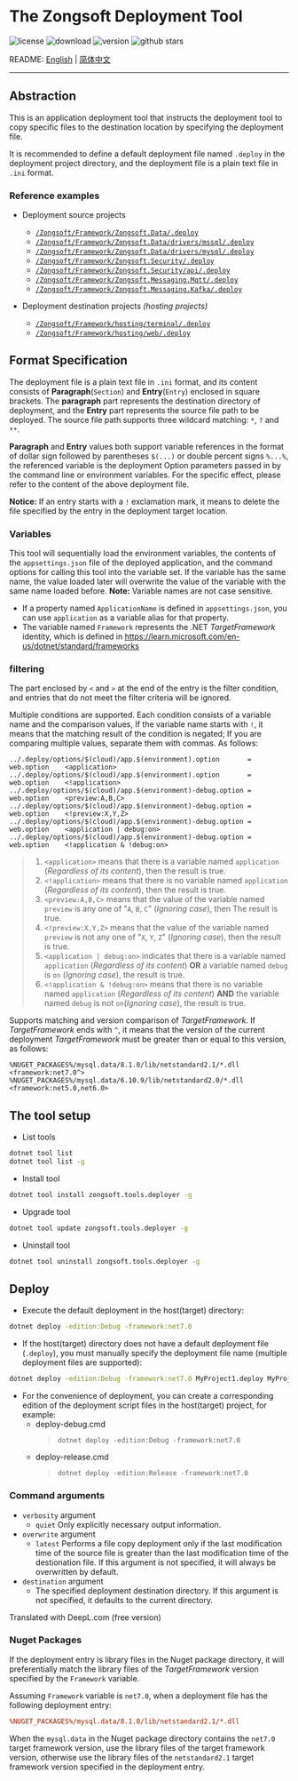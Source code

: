 ﻿# The Zongsoft Deployment Tool

![license](https://img.shields.io/github/license/Zongsoft/Zongsoft.Tools.Deployer) ![download](https://img.shields.io/nuget/dt/Zongsoft.Tools.Deployer) ![version](https://img.shields.io/github/v/release/Zongsoft/Zongsoft.Tools.Deployer?include_prereleases) ![github stars](https://img.shields.io/github/stars/Zongsoft/Zongsoft.Tools.Deployer?style=social)

README: [English](https://github.com/Zongsoft/Zongsoft.Tools.Deployer/blob/master/README.md) | [简体中文](https://github.com/Zongsoft/Zongsoft.Tools.Deployer/blob/master/README-zh_CN.md)

-----

## Abstraction

This is an application deployment tool that instructs the deployment tool to copy specific files to the destination location by specifying the deployment file.

It is recommended to define a default deployment file named `.deploy` in the deployment project directory, and the deployment file is a plain text file in `.ini` format.

### Reference examples

- Deployment source projects
	- [`/Zongsoft/Framework/Zongsoft.Data/.deploy`](https://github.com/Zongsoft/Framework/tree/master/Zongsoft.Data/.deploy)
	- [`/Zongsoft/Framework/Zongsoft.Data/drivers/mssql/.deploy`](https://github.com/Zongsoft/Framework/tree/master/Zongsoft.Data/drivers/mssql/.deploy)
	- [`/Zongsoft/Framework/Zongsoft.Data/drivers/mysql/.deploy`](https://github.com/Zongsoft/Framework/tree/master/Zongsoft.Data/drivers/mysql/.deploy)
	- [`/Zongsoft/Framework/Zongsoft.Security/.deploy`](https://github.com/Zongsoft/Framework/tree/master/Zongsoft.Security/.deploy)
	- [`/Zongsoft/Framework/Zongsoft.Security/api/.deploy`](https://github.com/Zongsoft/Framework/tree/master/Zongsoft.Security/api/.deploy)
	- [`/Zongsoft/Framework/Zongsoft.Messaging.Mqtt/.deploy`](https://github.com/Zongsoft/Framework/tree/master/Zongsoft.Messaging.Mqtt/.deploy)
	- [`/Zongsoft/Framework/Zongsoft.Messaging.Kafka/.deploy`](https://github.com/Zongsoft/Framework/tree/master/Zongsoft.Messaging.Kafka/.deploy)

- Deployment destination projects *(hosting projects)*
	- [`/Zongsoft/Framework/hosting/terminal/.deploy`](https://github.com/Zongsoft/Framework/tree/master/hosting/terminal/.deploy)
	- [`/Zongsoft/Framework/hosting/web/.deploy`](https://github.com/Zongsoft/Framework/tree/master/hosting/web/.deploy)


## Format Specification

The deployment file is a plain text file in `.ini` format, and its content consists of **Paragraph**(`Section`) and **Entry**(`Entry`) enclosed in square brackets. The **paragraph** part represents the destination directory of deployment, and the **Entry** part represents the source file path to be deployed. The source file path supports three wildcard matching: `*`, `?` and `**`.

**Paragraph** and **Entry** values both support variable references in the format of dollar sign followed by parentheses `$(...)` or double percent signs `%...%`, the referenced variable is the deployment Option parameters passed in by the command line or environment variables. For the specific effect, please refer to the content of the above deployment file.

**Notice:**
If an entry starts with a `!` exclamation mark, it means to delete the file specified by the entry in the deployment target location.

### Variables

This tool will sequentially load the environment variables, the contents of the `appsettings.json` file of the deployed application, and the command options for calling this tool into the variable set. If the variable has the same name, the value loaded later will overwrite the value of the variable with the same name loaded before. **Note:** Variable names are not case sensitive.

- If a property named `ApplicationName` is defined in `appsettings.json`, you can use `application` as a variable alias for that property.
- The variable named `Framework` represents the .NET *TargetFramework* identity, which is defined in https://learn.microsoft.com/en-us/dotnet/standard/frameworks

### filtering

The part enclosed by `<` and `>` at the end of the entry is the filter condition, and entries that do not meet the filter criteria will be ignored.

Multiple conditions are supported. Each condition consists of a variable name and the comparison values, If the variable name starts with `!`, it means that the matching result of the condition is negated; If you are comparing multiple values, separate them with commas. As follows:

```plaintext
../.deploy/options/$(cloud)/app.$(environment).option       = web.option    <application>
../.deploy/options/$(cloud)/app.$(environment).option       = web.option    <!application>
../.deploy/options/$(cloud)/app.$(environment)-debug.option = web.option    <preview:A,B,C>
../.deploy/options/$(cloud)/app.$(environment)-debug.option = web.option    <!preview:X,Y,Z>
../.deploy/options/$(cloud)/app.$(environment)-debug.option = web.option    <application | debug:on>
../.deploy/options/$(cloud)/app.$(environment)-debug.option = web.option    <!application & !debug:on>
```

> 1. `<application>` means that there is a variable named `application` (*Regardless of its content*), then the result is true.
> 2. `<!application>` means that there is no variable named `application` (*Regardless of its content*), then the result is true.
> 3. `<preview:A,B,C>` means that the value of the variable named `preview` is any one of "`A`, `B`, `C`" (*Ignoring case*), then The result is true.
> 4. `<!preview:X,Y,Z>` means that the value of the variable named `preview` is not any one of "`X`, `Y`, `Z`" (*Ignoring case*), then the result is true.
> 5. `<application | debug:on>` indicates that there is a variable named `application` (*Regardless of its content*) **OR** a variable named `debug` is `on` (*Ignoring case*), the result is true.
> 6. `<!application & !debug:on>` means that there is no variable named `application` (*Regardless of its content*) **AND** the variable named `debug` is not `on`(*Ignoring case*), the result is true.

Supports matching and version comparison of *TargetFramework*. If *TargetFramework* ends with `^`, it means that the version of the current deployment *TargetFramework* must be greater than or equal to this version, as follows:

```plaintext
%NUGET_PACKAGES%/mysql.data/8.1.0/lib/netstandard2.1/*.dll     <framework:net7.0^>
%NUGET_PACKAGES%/mysql.data/6.10.9/lib/netstandard2.0/*.dll    <framework:net5.0,net6.0>
```

## The tool setup

- List tools
```bash
dotnet tool list
dotnet tool list -g
```

- Install tool
```bash
dotnet tool install zongsoft.tools.deployer -g
```

- Upgrade tool
```bash
dotnet tool update zongsoft.tools.deployer -g
```

- Uninstall tool
```bash
dotnet tool uninstall zongsoft.tools.deployer -g
```


## Deploy

- Execute the default deployment in the host(target) directory:
```bash
dotnet deploy -edition:Debug -framework:net7.0
```

- If the host(target) directory does not have a default deployment file (`.deploy`), you must manually specify the deployment file name (multiple deployment files are supported):
```bash
dotnet deploy -edition:Debug -framework:net7.0 MyProject1.deploy MyProject2.deploy MyProject3.deploy
```

- For the convenience of deployment, you can create a corresponding edition of the deployment script files in the host(target) project, for example:
	- deploy-debug.cmd
		> `dotnet deploy -edition:Debug -framework:net7.0`
	- deploy-release.cmd
		> `dotnet deploy -edition:Release -framework:net7.0`

### Command arguments

- `verbosity` argument
	- `quiet` Only explicitly necessary output information.
- `overwrite` argument
	- `latest` Performs a file copy deployment only if the last modification time of the source file is greater than the last modification time of the destionation file. If this argument is not specified, it will always be overwritten by default.
- `destination` argument
	- The specified deployment destination directory. If this argument is not specified, it defaults to the current directory.

Translated with DeepL.com (free version)
### Nuget Packages
If the deployment entry is library files in the Nuget package directory, it will preferentially match the library files of the *TargetFramework* version specified by the `Framework` variable.

Assuming `Framework` variable is `net7.0`, when a deployment file has the following deployment entry:
```ini
%NUGET_PACKAGES%/mysql.data/8.1.0/lib/netstandard2.1/*.dll
```

When the `mysql.data` in the Nuget package directory contains the `net7.0` target framework version, use the library files of the target framework version, otherwise use the library files of the `netstandard2.1` target framework version specified in the deployment entry.

